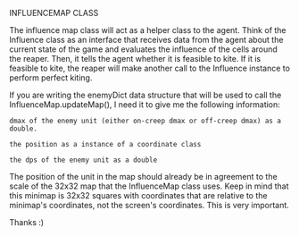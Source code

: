 INFLUENCEMAP CLASS

The influence map class will act as a helper class to the agent. Think of the Influence class as an interface that receives data from the agent about the current state of the game and evaluates the influence of the cells around the reaper. Then, it tells the agent whether it is feasible to kite. If it is feasible to kite, the reaper will make another call to the Influence instance to perform perfect kiting. 

If you are writing the enemyDict data structure that will be used to call the InfluenceMap.updateMap(), I need it to give me the following information:

    dmax of the enemy unit (either on-creep dmax or off-creep dmax) as a double.
    
    the position as a instance of a coordinate class
    
    the dps of the enemy unit as a double
    
The position of the unit in the map should already be in agreement to the scale of the 32x32 map that the InfluenceMap class uses. Keep in mind that this minimap is 32x32 squares with coordinates that are relative to the minimap's coordinates, not the screen's coordinates. This is very important. 
    
Thanks :)

